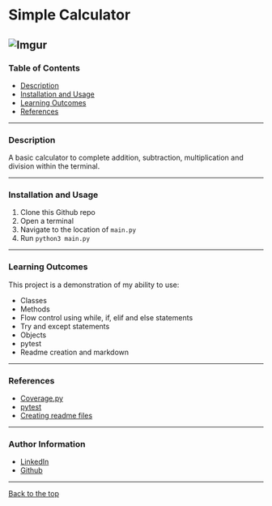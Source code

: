 # Simple Calculator

![Imgur](https://i.imgur.com/EFLxrWD.png)
---

### Table of Contents
-   [Description](#Description)
-   [Installation and Usage](#Installation-and-Usage)
-   [Learning Outcomes](#Learning-Outcomes)
-   [References](#References)

---

### Description
A basic calculator to complete addition, subtraction, multiplication and division within the terminal.

---

### Installation and Usage
1. Clone this Github repo
2. Open a terminal
3. Navigate to the location of `main.py`
3. Run `python3 main.py`
---

### Learning Outcomes
This project is a demonstration of my ability to use:
-   Classes
-   Methods
-   Flow control using while, if, elif and else statements
-   Try and except statements
-   Objects
-   pytest
-   Readme creation and markdown

---

### References
-   [Coverage.py](https://coverage.readthedocs.io/en/v4.5.x/)
-   [pytest](https://docs.pytest.org/en/latest/)
-   [Creating readme files](https://www.youtube.com/watch?v=eVGEea7adDM)

---

### Author Information
-   [LinkedIn](https://www.linkedin.com/in/tim-lawrence/)
-   [Github](https://github.com/a5pire)

---

[Back to the top](#Simple-Calculator)
